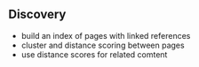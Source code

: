 ## Discovery

* build an index of pages with linked references
* cluster and distance scoring between pages
* use distance scores for related comtent